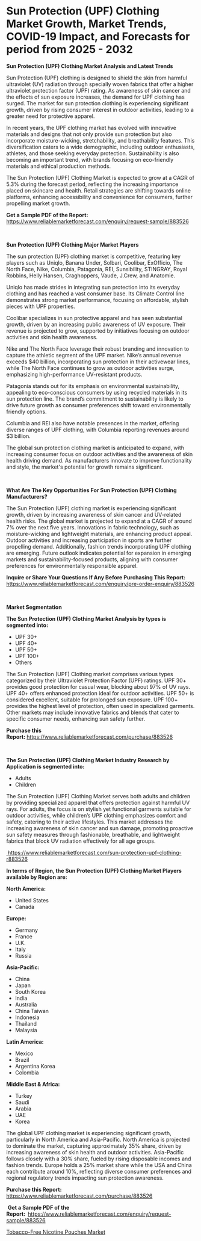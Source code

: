 <p><h1>Sun Protection (UPF) Clothing Market Growth, Market Trends, COVID-19 Impact, and Forecasts for period from 2025 - 2032</h1></p><p><strong>Sun Protection (UPF) Clothing Market Analysis and Latest Trends</strong></p>
<p><p>Sun Protection (UPF) clothing is designed to shield the skin from harmful ultraviolet (UV) radiation through specially woven fabrics that offer a higher ultraviolet protection factor (UPF) rating. As awareness of skin cancer and the effects of sun exposure increases, the demand for UPF clothing has surged. The market for sun protection clothing is experiencing significant growth, driven by rising consumer interest in outdoor activities, leading to a greater need for protective apparel.</p><p>In recent years, the UPF clothing market has evolved with innovative materials and designs that not only provide sun protection but also incorporate moisture-wicking, stretchability, and breathability features. This diversification caters to a wide demographic, including outdoor enthusiasts, athletes, and those seeking everyday protection. Sustainability is also becoming an important trend, with brands focusing on eco-friendly materials and ethical production methods.</p><p>The Sun Protection (UPF) Clothing Market is expected to grow at a CAGR of 5.3% during the forecast period, reflecting the increasing importance placed on skincare and health. Retail strategies are shifting towards online platforms, enhancing accessibility and convenience for consumers, further propelling market growth.</p></p>
<p><strong>Get a Sample PDF of the Report:&nbsp;</strong> <a href="https://www.reliablemarketforecast.com/enquiry/request-sample/883526?utm_campaign=1899&utm_medium=2&utm_source=Github&utm_content=ia&utm_term=09022025&utm_id=sun-protection-upf-clothing">https://www.reliablemarketforecast.com/enquiry/request-sample/883526</a></p>
<p>&nbsp;</p>
<p><strong>Sun Protection (UPF) Clothing Major Market Players</strong></p>
<p><p>The sun protection (UPF) clothing market is competitive, featuring key players such as Uniqlo, Banana Under, Solbari, Coolibar, ExOfficio, The North Face, Nike, Columbia, Patagonia, REI, Sunsibility, STINGRAY, Royal Robbins, Helly Hansen, Craghoppers, Vaude, J.Crew, and Anatomie. </p><p>Uniqlo has made strides in integrating sun protection into its everyday clothing and has reached a vast consumer base. Its Climate Control line demonstrates strong market performance, focusing on affordable, stylish pieces with UPF properties.</p><p>Coolibar specializes in sun protective apparel and has seen substantial growth, driven by an increasing public awareness of UV exposure. Their revenue is projected to grow, supported by initiatives focusing on outdoor activities and skin health awareness.</p><p>Nike and The North Face leverage their robust branding and innovation to capture the athletic segment of the UPF market. Nike’s annual revenue exceeds $40 billion, incorporating sun protection in their activewear lines, while The North Face continues to grow as outdoor activities surge, emphasizing high-performance UV-resistant products.</p><p>Patagonia stands out for its emphasis on environmental sustainability, appealing to eco-conscious consumers by using recycled materials in its sun protection line. The brand’s commitment to sustainability is likely to drive future growth as consumer preferences shift toward environmentally friendly options.</p><p>Columbia and REI also have notable presences in the market, offering diverse ranges of UPF clothing, with Columbia reporting revenues around $3 billion. </p><p>The global sun protection clothing market is anticipated to expand, with increasing consumer focus on outdoor activities and the awareness of skin health driving demand. As manufacturers innovate to improve functionality and style, the market's potential for growth remains significant.</p></p>
<p>&nbsp;</p>
<p><strong>What Are The Key Opportunities For Sun Protection (UPF) Clothing Manufacturers?</strong></p>
<p><p>The Sun Protection (UPF) clothing market is experiencing significant growth, driven by increasing awareness of skin cancer and UV-related health risks. The global market is projected to expand at a CAGR of around 7% over the next five years. Innovations in fabric technology, such as moisture-wicking and lightweight materials, are enhancing product appeal. Outdoor activities and increasing participation in sports are further propelling demand. Additionally, fashion trends incorporating UPF clothing are emerging. Future outlook indicates potential for expansion in emerging markets and sustainability-focused products, aligning with consumer preferences for environmentally responsible apparel.</p></p>
<p><strong>Inquire or Share Your Questions If Any Before Purchasing This Report:</strong> <a href="https://www.reliablemarketforecast.com/enquiry/pre-order-enquiry/883526?utm_campaign=1899&utm_medium=2&utm_source=Github&utm_content=ia&utm_term=09022025&utm_id=sun-protection-upf-clothing">https://www.reliablemarketforecast.com/enquiry/pre-order-enquiry/883526</a></p>
<p>&nbsp;</p>
<p><strong>Market Segmentation</strong></p>
<p><strong>The Sun Protection (UPF) Clothing Market Analysis by types is segmented into:</strong></p>
<p><ul><li>UPF 30+</li><li>UPF 40+</li><li>UPF 50+</li><li>UPF 100+</li><li>Others</li></ul></p>
<p><p>The Sun Protection (UPF) Clothing market comprises various types categorized by their Ultraviolet Protection Factor (UPF) ratings. UPF 30+ provides good protection for casual wear, blocking about 97% of UV rays. UPF 40+ offers enhanced protection ideal for outdoor activities. UPF 50+ is considered excellent, suitable for prolonged sun exposure. UPF 100+ provides the highest level of protection, often used in specialized garments. Other markets may include innovative fabrics and blends that cater to specific consumer needs, enhancing sun safety further.</p></p>
<p><strong>Purchase this Report:&nbsp;</strong><a href="https://www.reliablemarketforecast.com/purchase/883526?utm_campaign=1899&utm_medium=2&utm_source=Github&utm_content=ia&utm_term=09022025&utm_id=sun-protection-upf-clothing">https://www.reliablemarketforecast.com/purchase/883526</a></p>
<p>&nbsp;</p>
<p><strong>The Sun Protection (UPF) Clothing Market Industry Research by Application is segmented into:</strong></p>
<p><ul><li>Adults</li><li>Children</li></ul></p>
<p><p>The Sun Protection (UPF) Clothing Market serves both adults and children by providing specialized apparel that offers protection against harmful UV rays. For adults, the focus is on stylish yet functional garments suitable for outdoor activities, while children’s UPF clothing emphasizes comfort and safety, catering to their active lifestyles. This market addresses the increasing awareness of skin cancer and sun damage, promoting proactive sun safety measures through fashionable, breathable, and lightweight fabrics that block UV radiation effectively for all age groups.</p></p>
<p><a href="https://www.reliablemarketforecast.com/sun-protection-upf-clothing-r883526?utm_campaign=1899&utm_medium=2&utm_source=Github&utm_content=ia&utm_term=09022025&utm_id=sun-protection-upf-clothing">&nbsp;https://www.reliablemarketforecast.com/sun-protection-upf-clothing-r883526</a></p>
<p><strong>In terms of Region, the Sun Protection (UPF) Clothing Market Players available by Region are:</strong></p>
<p>
    <p> <strong> North America: </strong>
        <ul>
            <li>United States</li>
            <li>Canada</li>
        </ul>
        </p> 
    <p> <strong> Europe: </strong>
        <ul>
            <li>Germany</li>
            <li>France</li>
            <li>U.K.</li>
            <li>Italy</li>
            <li>Russia</li>
        </ul>
        </p> 
    <p> <strong> Asia-Pacific: </strong>
        <ul>
            <li>China</li>
            <li>Japan</li>
            <li>South Korea</li>
            <li>India</li>
            <li>Australia</li>
            <li>China Taiwan</li>
            <li>Indonesia</li>
            <li>Thailand</li>
            <li>Malaysia</li>
        </ul>
        </p> 
    <p> <strong> Latin America: </strong>
        <ul>
            <li>Mexico</li>
            <li>Brazil</li>
            <li>Argentina Korea</li>
            <li>Colombia</li>
        </ul>
        </p> 
    <p> <strong> Middle East & Africa: </strong>
        <ul>
            <li>Turkey</li>
            <li>Saudi</li>
            <li>Arabia</li>
            <li>UAE</li>
            <li>Korea</li>
        </ul>
    </p>
    </p>
<p><p>The global UPF clothing market is experiencing significant growth, particularly in North America and Asia-Pacific. North America is projected to dominate the market, capturing approximately 35% share, driven by increasing awareness of skin health and outdoor activities. Asia-Pacific follows closely with a 30% share, fueled by rising disposable incomes and fashion trends. Europe holds a 25% market share while the USA and China each contribute around 10%, reflecting diverse consumer preferences and regional regulatory trends impacting sun protection awareness.</p></p>
<p><strong>Purchase this Report: </strong><a href="https://www.reliablemarketforecast.com/purchase/883526?utm_campaign=1899&utm_medium=2&utm_source=Github&utm_content=ia&utm_term=09022025&utm_id=sun-protection-upf-clothing">https://www.reliablemarketforecast.com/purchase/883526</a></p>
<p>&nbsp;<strong>Get a Sample PDF of the Report:&nbsp;&nbsp;</strong><a href="https://www.reliablemarketforecast.com/enquiry/request-sample/883526?utm_campaign=1899&utm_medium=2&utm_source=Github&utm_content=ia&utm_term=09022025&utm_id=sun-protection-upf-clothing">https://www.reliablemarketforecast.com/enquiry/request-sample/883526</a></p>
<p><strong></strong></p>
<p><p><a href="https://github.com/YashRP12/Market-Research-Report-List-7/blob/main/tobacco-free-nicotine-pouches-market.md?utm_campaign=1899&utm_medium=2&utm_source=Github&utm_content=ia&utm_term=09022025&utm_id=sun-protection-upf-clothing">Tobacco-Free Nicotine Pouches Market</a></p></p>